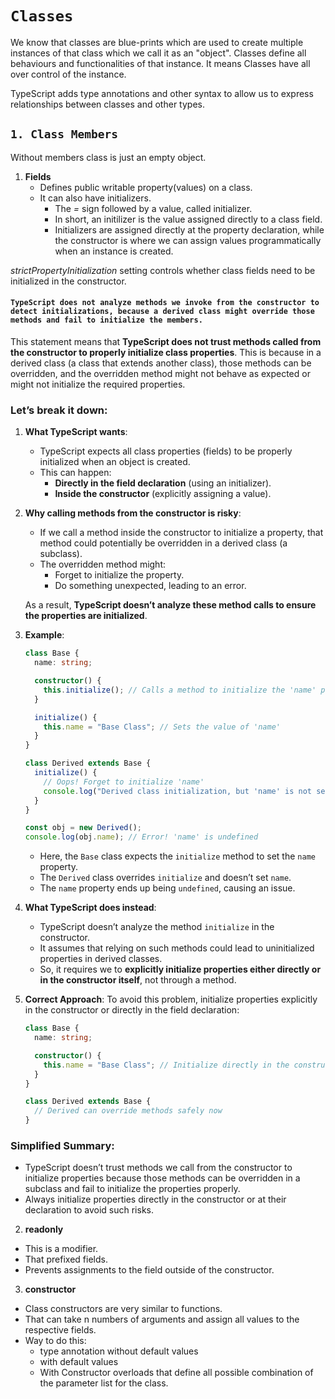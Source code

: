# `Classes`

We know that classes are blue-prints which are used to create multiple instances of that class which we call it as an "object". Classes define all behaviours and functionalities of that instance. It means Classes have all over control of the instance.

TypeScript adds type annotations and other syntax to allow us to express relationships between classes and other types.

## `1. Class Members`

Without members class is just an empty object.

1. **Fields**
   - Defines public writable property(values) on a class.
   - It can also have initializers.
     - The _=_ sign followed by a value, called initializer.
     - In short, an initilizer is the value assigned directly to a class field.
     - Initializers are assigned directly at the property declaration, while the constructor is where
       we can assign values programmatically when an instance is created.

_strictPropertyInitialization_ setting controls whether class fields need to be initialized in the constructor.

#### `TypeScript does not analyze methods we invoke from the constructor to detect initializations, because a derived class might override those methods and fail to initialize the members.`

This statement means that **TypeScript does not trust methods called from the constructor to properly initialize class properties**. This is because in a derived class (a class that extends another class), those methods can be overridden, and the overridden method might not behave as expected or might not initialize the required properties.

### Let’s break it down:

1. **What TypeScript wants**:

   - TypeScript expects all class properties (fields) to be properly initialized when an object is created.
   - This can happen:
     - **Directly in the field declaration** (using an initializer).
     - **Inside the constructor** (explicitly assigning a value).

2. **Why calling methods from the constructor is risky**:

   - If we call a method inside the constructor to initialize a property, that method could potentially be overridden in a derived class (a subclass).
   - The overridden method might:
     - Forget to initialize the property.
     - Do something unexpected, leading to an error.

   As a result, **TypeScript doesn’t analyze these method calls to ensure the properties are initialized**.

3. **Example**:

   ```typescript
   class Base {
     name: string;

     constructor() {
       this.initialize(); // Calls a method to initialize the 'name' property
     }

     initialize() {
       this.name = "Base Class"; // Sets the value of 'name'
     }
   }

   class Derived extends Base {
     initialize() {
       // Oops! Forget to initialize 'name'
       console.log("Derived class initialization, but 'name' is not set!");
     }
   }

   const obj = new Derived();
   console.log(obj.name); // Error! 'name' is undefined
   ```

   - Here, the `Base` class expects the `initialize` method to set the `name` property.
   - The `Derived` class overrides `initialize` and doesn’t set `name`.
   - The `name` property ends up being `undefined`, causing an issue.

4. **What TypeScript does instead**:

   - TypeScript doesn’t analyze the method `initialize` in the constructor.
   - It assumes that relying on such methods could lead to uninitialized properties in derived classes.
   - So, it requires we to **explicitly initialize properties either directly or in the constructor itself**, not through a method.

5. **Correct Approach**:
   To avoid this problem, initialize properties explicitly in the constructor or directly in the field declaration:

   ```typescript
   class Base {
     name: string;

     constructor() {
       this.name = "Base Class"; // Initialize directly in the constructor
     }
   }

   class Derived extends Base {
     // Derived can override methods safely now
   }
   ```

### Simplified Summary:

- TypeScript doesn’t trust methods we call from the constructor to initialize properties because those methods can be overridden in a subclass and fail to initialize the properties properly.
- Always initialize properties directly in the constructor or at their declaration to avoid such risks.

2. **readonly**

- This is a modifier.
- That prefixed fields.
- Prevents assignments to the field outside of the constructor.

3. **constructor**

- Class constructors are very similar to functions.
- That can take n numbers of arguments and assign all values to the respective fields.
- Way to do this:
  - type annotation without default values
  - with default values
  - With Constructor overloads that define all possible combination of the parameter list for the class.
